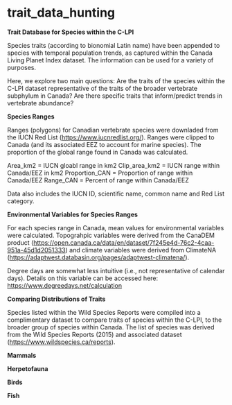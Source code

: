 # trait_data_hunting

****Trait Database for Species within the C-LPI****

Species traits (according to bionomial Latin name) have been appended to species with temporal population trends, as captured within the Canada Living Planet Index dataset. The information can be used for a variety of purposes. 

Here, we explore two main questions:
Are the traits of the species within the C-LPI dataset representative of the traits of the broader vertebrate subphylum in Canada?
Are there specific traits that inform/predict trends in vertebrate abundance?



**Species Ranges**

Ranges (polygons) for Canadian vertebrate species were downladed from the IUCN Red List (https://www.iucnredlist.org/). Ranges were clipped to Canada (and its associated EEZ to account for marine species). The proportion of the global range found in Canada was calculated.

Area_km2 = IUCN gloabl range in km2 
Clip_area_km2 = IUCN range within Canada/EEZ in km2 
Proportion_CAN = Proportion of range within Canada/EEZ 
Range_CAN = Percent of range within Canada/EEZ

Data also includes the IUCN ID, scientific name, common name and Red List category.


**Environmental Variables for Species Ranges**

For each species range in Canada, mean values for environmental variables were calculated. Topograhpic variables were derived from the CanaDEM product (https://open.canada.ca/data/en/dataset/7f245e4d-76c2-4caa-951a-45d1d2051333) and climate variables were derived from ClimateNA (https://adaptwest.databasin.org/pages/adaptwest-climatena/).

Degree days are somewhat less intuitive (i.e., not representative of calendar days). Details on this variable can be accessed here: https://www.degreedays.net/calculation


**Comparing Distributions of Traits**

Species listed within the Wild Species Reports were compiled into a complimentary dataset to compare traits of species within the C-LPI, to the broader group of species within Canada. The list of species was derived from the Wild Species Reports (2015) and associated dataset (https://www.wildspecies.ca/reports). 


**Mammals**


**Herpetofauna**


**Birds**


**Fish**



